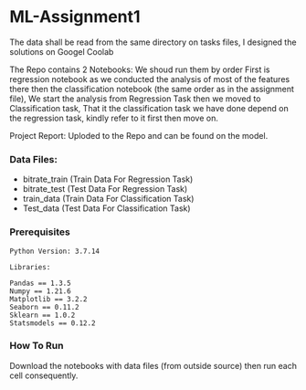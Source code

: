 # ML-Assignment1

The data shall be read from the same directory on tasks files, I designed the solutions on Googel Coolab

The Repo contains 2 Notebooks:
We shoud run them by order First is regression notebook as we conducted the analysis of most of the features there then the classification notebook (the same order as in the assignment file), We start the analysis from Regression Task then we moved to Classification task, That it the classification task we have done depend on the regression task, kindly refer to it first then move on.

Project Report: Uploded to the Repo and can be found on the model.

### Data Files:
* bitrate_train (Train Data For Regression Task)
* bitrate_test (Test Data For Regression Task)
* train_data (Train Data For Classification Task)
* Test_data (Test Data For Classification Task)


### Prerequisites

```
Python Version: 3.7.14

Libraries:

Pandas == 1.3.5
Numpy == 1.21.6
Matplotlib == 3.2.2
Seaborn == 0.11.2
Sklearn == 1.0.2
Statsmodels == 0.12.2
```

### How To Run

Download the notebooks with data files (from outside source) then run each cell consequently.
